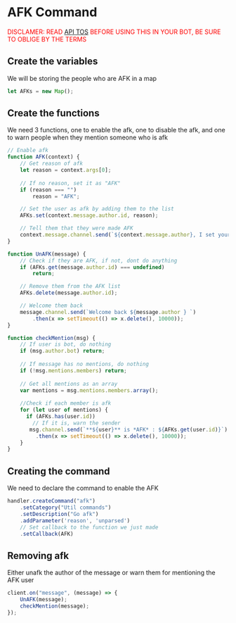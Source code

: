 # AFK Command
<span style="color: red">DISCLAMER: READ <a href="https://discordapp.com/developers/docs/legal">API TOS</a> BEFORE USING THIS IN YOUR BOT, BE SURE TO OBLIGE BY THE TERMS</span>
## Create the variables
We will be storing the people who are AFK in a map
```js
let AFKs = new Map();
```

## Create the functions
We need 3 functions, one to enable the afk, one to disable the afk, and one to warn people when they mention someone who is afk
```js
// Enable afk
function AFK(context) {
    // Get reason of afk
    let reason = context.args[0];
    
    // If no reason, set it as "AFK"
    if (reason === "")
        reason = "AFK";

    // Set the user as afk by adding them to the list
    AFKs.set(context.message.author.id, reason);

    // Tell them that they were made AFK
    context.message.channel.send(`${context.message.author}, I set your AFK: ${reason}`);
}

function UnAFK(message) {
    // Check if they are AFK, if not, dont do anything
    if (AFKs.get(message.author.id) === undefined)
        return;

    // Remove them from the AFK list
    AFKs.delete(message.author.id);

    // Welcome them back
    message.channel.send(`Welcome back ${message.author } `)
        .then(x => setTimeout(() => x.delete(), 10000));
}

function checkMention(msg) {
    // If user is bot, do nothing
    if (msg.author.bot) return;
    
    // If message has no mentions, do nothing
    if (!msg.mentions.members) return;
    
    // Get all mentions as an array
    var mentions = msg.mentions.members.array();
    
    //Check if each member is afk
    for (let user of mentions) {
      if (AFKs.has(user.id))
        // If it is, warn the sender
       msg.channel.send(`**${user}** is *AFK* : ${AFKs.get(user.id)}`)
         .then(x => setTimeout(() => x.delete(), 10000));
    }
}
```

## Creating the command
We need to declare the command to enable the AFK
```js
handler.createCommand("afk")
    .setCategory("Util commands")
    .setDescription("Go afk")
    .addParameter('reason', 'unparsed')
    // Set callback to the function we just made
    .setCallback(AFK)
```

## Removing afk
Either unafk the author of the message or warn them for mentioning the AFK user
```js
client.on("message", (message) => {
    UnAFK(message);
    checkMention(message);
});
```
